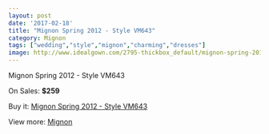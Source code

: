 ```yaml
---
layout: post
date: '2017-02-18'
title: "Mignon Spring 2012 - Style VM643"
category: Mignon
tags: ["wedding","style","mignon","charming","dresses"]
image: http://www.idealgown.com/2795-thickbox_default/mignon-spring-2012-style-vm643.jpg
---
```

Mignon Spring 2012 - Style VM643

On Sales: **$259**
<a href="https://www.idealgown.com/en/mignon/1330-mignon-spring-2012-style-vm643.html"><amp-img layout="responsive" width="600" height="600" src="//www.idealgown.com/2795-thickbox_default/mignon-spring-2012-style-vm643.jpg" alt="Mignon Spring 2012 - Style VM643 0" /></a>
<a href="https://www.idealgown.com/en/mignon/1330-mignon-spring-2012-style-vm643.html"><amp-img layout="responsive" width="600" height="600" src="//www.idealgown.com/2796-thickbox_default/mignon-spring-2012-style-vm643.jpg" alt="Mignon Spring 2012 - Style VM643 1" /></a>

Buy it: [Mignon Spring 2012 - Style VM643](https://www.idealgown.com/en/mignon/1330-mignon-spring-2012-style-vm643.html "Mignon Spring 2012 - Style VM643")

View more: [Mignon](https://www.idealgown.com/en/17-mignon "Mignon")